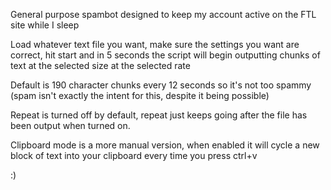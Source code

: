 General purpose spambot designed to keep my account active on the FTL site while I sleep

Load whatever text file you want, make sure the settings you want are correct, hit start and in 5 seconds the script will begin outputting chunks of text at the selected size at the selected rate

Default is 190 character chunks every 12 seconds so it's not too spammy (spam isn't exactly the intent for this, despite it being possible)

Repeat is turned off by default, repeat just keeps going after the file has been output when turned on.

Clipboard mode is a more manual version, when enabled it will cycle a new block of text into your clipboard every time you press ctrl+v

:)
